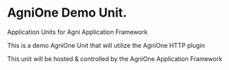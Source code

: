 # AgniOne Demo Unit.

Application Units for Agni Application Framework

This is a demo AgniOne Unit that will utilize the AgniOne HTTP plugin

This unit will be hosted & controlled  by the AgniOne Application Framework


